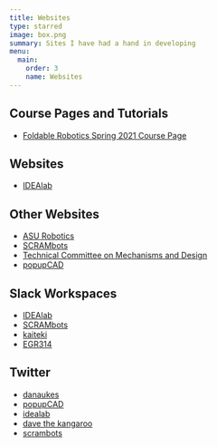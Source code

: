 ```yaml
---
title: Websites
type: starred
image: box.png
summary: Sites I have had a hand in developing
menu:
  main:
    order: 3
    name: Websites
---
```



## Course Pages and Tutorials

* [Foldable Robotics Spring 2021 Course Page](https://foldable-robotics.github.io)

## Websites

* [IDEAlab](https://idealab.asu.edu)

## Other Websites

* [ASU Robotics](http://robotics.asu.edu)
* [SCRAMbots](https://www.scrambots.com)
* [Technical Committee on Mechanisms and Design](https://www.robotmechanisms.org)
* [popupCAD](http://www.popupcad.org)

## Slack Workspaces

* [IDEAlab](https://idealab-asu.slack.com)
* [SCRAMbots](https://scram-workspace.slack.com)
* [kaiteki](https://kaiteki-asu.slack.com)
* [EGR314](https://asu-2221-egr314-14618.slack.com)
<!--* [New Faculty](https://newfacultyatasu.slack.com)-->
<!--* [EGR314](https://asu-2211-egr314-15063.slack.com)-->
<!--* [EGR304](https://asu-2207-egr304-76246.slack.com)-->
<!--* [EGR557](https://asu-2211-egr557-30967.slack.com)-->

<!--
-->
## Twitter
* [danaukes](https://twitter.com/danaukes)
* [popupCAD](https://twitter.com/popupcad)
* [idealab](https://twitter.com/idealabasu)
* [dave the kangaroo](https://twitter.com/davethekangaroo)
* [scrambots](https://twitter.com/scrambots)
